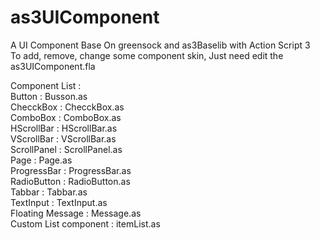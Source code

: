 as3UIComponent
==============

A UI Component Base On greensock and as3Baselib with Action Script 3<br/>
To add, remove, change some component skin, Just need edit the as3UIComponent.fla<br/>

Component List :<br/>
Button : Busson.as<br/>
ChecckBox : ChecckBox.as<br/>
ComboBox : ComboBox.as<br/>
HScrollBar : HScrollBar.as<br/>
VScrollBar : VScrollBar.as<br/>
ScrollPanel : ScrollPanel.as<br/>
Page : Page.as<br/>
ProgressBar : ProgressBar.as<br/>
RadioButton : RadioButton.as<br/>
Tabbar : Tabbar.as<br/>
TextInput : TextInput.as<br/>
Floating Message : Message.as<br/>
Custom List component : itemList.as<br/>
